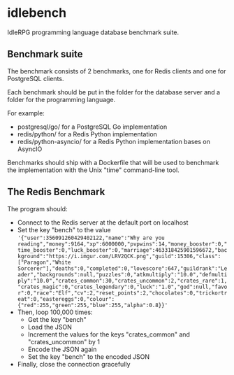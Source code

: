 # idlebench
IdleRPG programming language database benchmark suite.

## Benchmark suite

The benchmark consists of 2 benchmarks, one for Redis clients and one for PostgreSQL clients.

Each benchmark should be put in the folder for the database server and a folder for the programming language.

For example:

* postgresql/go/ for a PostgreSQL Go implementation
* redis/python/ for a Redis Python implementation
* redis/python-asyncio/ for a Redis Python implementation bases on AsyncIO

Benchmarks should ship with a Dockerfile that will be used to benchmark the implementation with the Unix "time" command-line tool.

## The Redis Benchmark

The program should:
- Connect to the Redis server at the default port on localhost
- Set the key "bench" to the value `'{"user":356091260429402122,"name":"Why are you reading","money":9164,"xp":6000000,"pvpwins":14,"money_booster":0,"time_booster":0,"luck_booster":0,"marriage":463318425901596672,"background":"https://i.imgur.com/LRV2QCK.png","guild":15306,"class":["Paragon","White Sorcerer"],"deaths":0,"completed":0,"lovescore":647,"guildrank":"Leader","backgrounds":null,"puzzles":0,"atkmultiply":"10.0","defmultiply":"10.0","crates_common":30,"crates_uncommon":2,"crates_rare":1,"crates_magic":0,"crates_legendary":0,"luck":"1.0","god":null,"favor":0,"race":"Elf","cv":2,"reset_points":2,"chocolates":0,"trickortreat":0,"eastereggs":0,"colour":{"red":255,"green":255,"blue":255,"alpha":0.8}}'`
- Then, loop 100,000 times:
    - Get the key "bench"
    - Load the JSON
    - Increment the values for the keys "crates_common" and "crates_uncommon" by 1
    - Encode the JSON again
    - Set the key "bench" to the encoded JSON
- Finally, close the connection gracefully
